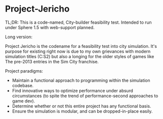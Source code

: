 # Project-Jericho
TL;DR: This is a code-named, City-builder feasibility test. Intended to run under Sphere 1.5 with web-support planned.

Long version:

Project Jericho is the codename for a feasibility test into city simulation. It's purpose for existing right now is due to my own grievances with modern simulation titles (C:S2) but also a longing 
for the older styles of games like The pre-2013 entries in the Sim City franchise.

Project paradigms:
 - Maintain a functional approach to programming within the simulation codebase. 
 - Find innovative ways to optimize performance under absurd circumstances (to spite the trend of performance-second approaches to game dev).
 - Determine whether or not this entire project has any functional basis.
 - Ensure the simulation is modular, and can be dropped-in-place easily.
